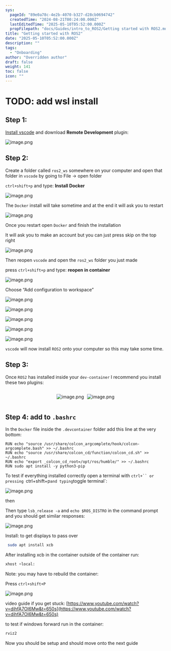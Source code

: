 ```yaml
---
sys:
  pageId: "89e0a78c-4e2b-4070-b327-d28cb0694742"
  createdTime: "2024-08-21T00:24:00.000Z"
  lastEditedTime: "2025-05-10T05:52:00.000Z"
  propFilepath: "docs/Guides/intro_to_ROS2/Getting started with ROS2.md"
title: "Getting started with ROS2"
date: "2025-05-10T05:52:00.000Z"
description: ""
tags:
  - "Onboarding"
author: "Overridden author"
draft: false
weight: 141
toc: false
icon: ""
---
```


# TODO: add wsl install

## Step 1:

[Install vscode](https://code.visualstudio.com/download) and download **Remote Development** plugin:

![image.png](https://prod-files-secure.s3.us-west-2.amazonaws.com/d518164a-d88e-44d1-a4ee-3adb3bd8bce0/efb52993-1881-4a40-b95e-6f020334f022/image.png?X-Amz-Algorithm=AWS4-HMAC-SHA256&X-Amz-Content-Sha256=UNSIGNED-PAYLOAD&X-Amz-Credential=ASIAZI2LB466V3LIMLID%2F20250629%2Fus-west-2%2Fs3%2Faws4_request&X-Amz-Date=20250629T081031Z&X-Amz-Expires=3600&X-Amz-Security-Token=IQoJb3JpZ2luX2VjEKf%2F%2F%2F%2F%2F%2F%2F%2F%2F%2FwEaCXVzLXdlc3QtMiJHMEUCIQDwvVk9f6NUW2nK3Tph3BxYVRiMKTU5osGOaZYIGtj0cQIgK3eq23bj2QzOZRIwyA036rk8XorslGH1frpEcA3DM0AqiAQIoP%2F%2F%2F%2F%2F%2F%2F%2F%2F%2FARAAGgw2Mzc0MjMxODM4MDUiDKj1lCrJymrf3Byf6SrcA4CGDmZPla57SDi9%2FL36IUEiPq0W8vn294OgjMGKP3KwtiVdMn2wuqA%2BcF76vzHv8fECPXGUgcowQgQjX%2ByMrAEyeSFTxbo1aqgJ4YjoKhOJmKrwnHkLYjhmHyOqq3%2F1gaWQbe0PIQjnCZDHxmb7DVlaErJx%2FkM1upwY2vFdmLN66bHKt2s2svq3YciI7j0PWB50spS1WeJ%2BxrOsayIn0wcftFAUQln1dHbya%2B7wGK2XJNFKH5%2F0p1odNqSj%2FxCLUavGbErjSCIRz5nKWsy8cKPYAXWFuouzlyH9YrSZwfDDY6yo1aMZRPOLYVjiOiuz9e2gs50uUdm6TDC06S7oaB5BKhbV2Z16HIoOr3MhHQ7EOCHGTgGv2%2FJvnb2Bd4A6yaHOegC1O4sA5tWaUhTEJj0jC7WbyOfQGFXWfnsWcZ6cRaOSyl5avh4nPumBCuXuJw%2BI%2BPv3grsJmCqpC7OypqwCCETwXogjjv4bQwvrkTi7XfZPw2v%2B5dD4jsxKXSWD%2BY0Tq68QmlbcTRu9GBpOHx1FNmiiRS29lVmsh1mxwKM69nbd2SCLFm8nJSxiXNmyRB3vc0C5oYq9p0F0MX2BvVqdhLVK%2FnAvIA7U1aGfAxZCqVr0fMgq2CPFCTJXMO66g8MGOqUBHx9k7QoFLNu1h7NPslenVAI2A8wOoJ4RtnDwf7pwB64m78c8UdWT3P54C%2BVu4bQfNKSSroDwwCayROUPk%2FvvF42utresJFp2I3MldxUX%2Fk2GbDBw6UV9NtcnZ9Z7NeKnu1BHZU5f07b9981%2B5jCBU74GXEZf1WMO9aRAAAtkoHfRHo8W4H7ar4Krxr57o7X0I4iOzYQyuCvLJ7Nerl1am5ENceQS&X-Amz-Signature=4366fd9da227cc064c43bceff09f0e003f2f2e4f3b2ad3e2168068bb56044413&X-Amz-SignedHeaders=host&x-amz-checksum-mode=ENABLED&x-id=GetObject)

## Step 2:

Create a folder called `ros2_ws` somewhere on your computer and open that folder in `vscode` by going to File → open folder 

`ctrl+shift+p` and type: **Install Docker**

![image.png](https://prod-files-secure.s3.us-west-2.amazonaws.com/d518164a-d88e-44d1-a4ee-3adb3bd8bce0/2269dc0e-1cd5-47ff-bceb-c04ad9b2eab0/image.png?X-Amz-Algorithm=AWS4-HMAC-SHA256&X-Amz-Content-Sha256=UNSIGNED-PAYLOAD&X-Amz-Credential=ASIAZI2LB466V3LIMLID%2F20250629%2Fus-west-2%2Fs3%2Faws4_request&X-Amz-Date=20250629T081031Z&X-Amz-Expires=3600&X-Amz-Security-Token=IQoJb3JpZ2luX2VjEKf%2F%2F%2F%2F%2F%2F%2F%2F%2F%2FwEaCXVzLXdlc3QtMiJHMEUCIQDwvVk9f6NUW2nK3Tph3BxYVRiMKTU5osGOaZYIGtj0cQIgK3eq23bj2QzOZRIwyA036rk8XorslGH1frpEcA3DM0AqiAQIoP%2F%2F%2F%2F%2F%2F%2F%2F%2F%2FARAAGgw2Mzc0MjMxODM4MDUiDKj1lCrJymrf3Byf6SrcA4CGDmZPla57SDi9%2FL36IUEiPq0W8vn294OgjMGKP3KwtiVdMn2wuqA%2BcF76vzHv8fECPXGUgcowQgQjX%2ByMrAEyeSFTxbo1aqgJ4YjoKhOJmKrwnHkLYjhmHyOqq3%2F1gaWQbe0PIQjnCZDHxmb7DVlaErJx%2FkM1upwY2vFdmLN66bHKt2s2svq3YciI7j0PWB50spS1WeJ%2BxrOsayIn0wcftFAUQln1dHbya%2B7wGK2XJNFKH5%2F0p1odNqSj%2FxCLUavGbErjSCIRz5nKWsy8cKPYAXWFuouzlyH9YrSZwfDDY6yo1aMZRPOLYVjiOiuz9e2gs50uUdm6TDC06S7oaB5BKhbV2Z16HIoOr3MhHQ7EOCHGTgGv2%2FJvnb2Bd4A6yaHOegC1O4sA5tWaUhTEJj0jC7WbyOfQGFXWfnsWcZ6cRaOSyl5avh4nPumBCuXuJw%2BI%2BPv3grsJmCqpC7OypqwCCETwXogjjv4bQwvrkTi7XfZPw2v%2B5dD4jsxKXSWD%2BY0Tq68QmlbcTRu9GBpOHx1FNmiiRS29lVmsh1mxwKM69nbd2SCLFm8nJSxiXNmyRB3vc0C5oYq9p0F0MX2BvVqdhLVK%2FnAvIA7U1aGfAxZCqVr0fMgq2CPFCTJXMO66g8MGOqUBHx9k7QoFLNu1h7NPslenVAI2A8wOoJ4RtnDwf7pwB64m78c8UdWT3P54C%2BVu4bQfNKSSroDwwCayROUPk%2FvvF42utresJFp2I3MldxUX%2Fk2GbDBw6UV9NtcnZ9Z7NeKnu1BHZU5f07b9981%2B5jCBU74GXEZf1WMO9aRAAAtkoHfRHo8W4H7ar4Krxr57o7X0I4iOzYQyuCvLJ7Nerl1am5ENceQS&X-Amz-Signature=d288607575db85627e073f94b34933f05afff6403d32813cd99185e1c2690a4e&X-Amz-SignedHeaders=host&x-amz-checksum-mode=ENABLED&x-id=GetObject)

The `Docker` install will take sometime and at the end it will ask you to restart

![image.png](https://prod-files-secure.s3.us-west-2.amazonaws.com/d518164a-d88e-44d1-a4ee-3adb3bd8bce0/ed233f78-be33-4b1f-b89c-9c346c0e961e/image.png?X-Amz-Algorithm=AWS4-HMAC-SHA256&X-Amz-Content-Sha256=UNSIGNED-PAYLOAD&X-Amz-Credential=ASIAZI2LB466V3LIMLID%2F20250629%2Fus-west-2%2Fs3%2Faws4_request&X-Amz-Date=20250629T081031Z&X-Amz-Expires=3600&X-Amz-Security-Token=IQoJb3JpZ2luX2VjEKf%2F%2F%2F%2F%2F%2F%2F%2F%2F%2FwEaCXVzLXdlc3QtMiJHMEUCIQDwvVk9f6NUW2nK3Tph3BxYVRiMKTU5osGOaZYIGtj0cQIgK3eq23bj2QzOZRIwyA036rk8XorslGH1frpEcA3DM0AqiAQIoP%2F%2F%2F%2F%2F%2F%2F%2F%2F%2FARAAGgw2Mzc0MjMxODM4MDUiDKj1lCrJymrf3Byf6SrcA4CGDmZPla57SDi9%2FL36IUEiPq0W8vn294OgjMGKP3KwtiVdMn2wuqA%2BcF76vzHv8fECPXGUgcowQgQjX%2ByMrAEyeSFTxbo1aqgJ4YjoKhOJmKrwnHkLYjhmHyOqq3%2F1gaWQbe0PIQjnCZDHxmb7DVlaErJx%2FkM1upwY2vFdmLN66bHKt2s2svq3YciI7j0PWB50spS1WeJ%2BxrOsayIn0wcftFAUQln1dHbya%2B7wGK2XJNFKH5%2F0p1odNqSj%2FxCLUavGbErjSCIRz5nKWsy8cKPYAXWFuouzlyH9YrSZwfDDY6yo1aMZRPOLYVjiOiuz9e2gs50uUdm6TDC06S7oaB5BKhbV2Z16HIoOr3MhHQ7EOCHGTgGv2%2FJvnb2Bd4A6yaHOegC1O4sA5tWaUhTEJj0jC7WbyOfQGFXWfnsWcZ6cRaOSyl5avh4nPumBCuXuJw%2BI%2BPv3grsJmCqpC7OypqwCCETwXogjjv4bQwvrkTi7XfZPw2v%2B5dD4jsxKXSWD%2BY0Tq68QmlbcTRu9GBpOHx1FNmiiRS29lVmsh1mxwKM69nbd2SCLFm8nJSxiXNmyRB3vc0C5oYq9p0F0MX2BvVqdhLVK%2FnAvIA7U1aGfAxZCqVr0fMgq2CPFCTJXMO66g8MGOqUBHx9k7QoFLNu1h7NPslenVAI2A8wOoJ4RtnDwf7pwB64m78c8UdWT3P54C%2BVu4bQfNKSSroDwwCayROUPk%2FvvF42utresJFp2I3MldxUX%2Fk2GbDBw6UV9NtcnZ9Z7NeKnu1BHZU5f07b9981%2B5jCBU74GXEZf1WMO9aRAAAtkoHfRHo8W4H7ar4Krxr57o7X0I4iOzYQyuCvLJ7Nerl1am5ENceQS&X-Amz-Signature=40da156ed6a7393bf707c6d06c2e92740c40ad31455c99466931728de494ea37&X-Amz-SignedHeaders=host&x-amz-checksum-mode=ENABLED&x-id=GetObject)

Once you restart open `Docker` and finish the installation

It will ask you to make an account but you can just press skip on the top right

![image.png](https://prod-files-secure.s3.us-west-2.amazonaws.com/d518164a-d88e-44d1-a4ee-3adb3bd8bce0/21010ad9-1659-4fd9-9f59-9932a09b2a3d/image.png?X-Amz-Algorithm=AWS4-HMAC-SHA256&X-Amz-Content-Sha256=UNSIGNED-PAYLOAD&X-Amz-Credential=ASIAZI2LB466V3LIMLID%2F20250629%2Fus-west-2%2Fs3%2Faws4_request&X-Amz-Date=20250629T081031Z&X-Amz-Expires=3600&X-Amz-Security-Token=IQoJb3JpZ2luX2VjEKf%2F%2F%2F%2F%2F%2F%2F%2F%2F%2FwEaCXVzLXdlc3QtMiJHMEUCIQDwvVk9f6NUW2nK3Tph3BxYVRiMKTU5osGOaZYIGtj0cQIgK3eq23bj2QzOZRIwyA036rk8XorslGH1frpEcA3DM0AqiAQIoP%2F%2F%2F%2F%2F%2F%2F%2F%2F%2FARAAGgw2Mzc0MjMxODM4MDUiDKj1lCrJymrf3Byf6SrcA4CGDmZPla57SDi9%2FL36IUEiPq0W8vn294OgjMGKP3KwtiVdMn2wuqA%2BcF76vzHv8fECPXGUgcowQgQjX%2ByMrAEyeSFTxbo1aqgJ4YjoKhOJmKrwnHkLYjhmHyOqq3%2F1gaWQbe0PIQjnCZDHxmb7DVlaErJx%2FkM1upwY2vFdmLN66bHKt2s2svq3YciI7j0PWB50spS1WeJ%2BxrOsayIn0wcftFAUQln1dHbya%2B7wGK2XJNFKH5%2F0p1odNqSj%2FxCLUavGbErjSCIRz5nKWsy8cKPYAXWFuouzlyH9YrSZwfDDY6yo1aMZRPOLYVjiOiuz9e2gs50uUdm6TDC06S7oaB5BKhbV2Z16HIoOr3MhHQ7EOCHGTgGv2%2FJvnb2Bd4A6yaHOegC1O4sA5tWaUhTEJj0jC7WbyOfQGFXWfnsWcZ6cRaOSyl5avh4nPumBCuXuJw%2BI%2BPv3grsJmCqpC7OypqwCCETwXogjjv4bQwvrkTi7XfZPw2v%2B5dD4jsxKXSWD%2BY0Tq68QmlbcTRu9GBpOHx1FNmiiRS29lVmsh1mxwKM69nbd2SCLFm8nJSxiXNmyRB3vc0C5oYq9p0F0MX2BvVqdhLVK%2FnAvIA7U1aGfAxZCqVr0fMgq2CPFCTJXMO66g8MGOqUBHx9k7QoFLNu1h7NPslenVAI2A8wOoJ4RtnDwf7pwB64m78c8UdWT3P54C%2BVu4bQfNKSSroDwwCayROUPk%2FvvF42utresJFp2I3MldxUX%2Fk2GbDBw6UV9NtcnZ9Z7NeKnu1BHZU5f07b9981%2B5jCBU74GXEZf1WMO9aRAAAtkoHfRHo8W4H7ar4Krxr57o7X0I4iOzYQyuCvLJ7Nerl1am5ENceQS&X-Amz-Signature=ed1f910eef46badaa8446f461995ac23fb4c856e183a303fbf0ccdb17bed7d96&X-Amz-SignedHeaders=host&x-amz-checksum-mode=ENABLED&x-id=GetObject)

Then reopen `vscode` and open the `ros2_ws` folder you just made

press `ctrl+shift+p` and type: **reopen in container**

![image.png](https://prod-files-secure.s3.us-west-2.amazonaws.com/d518164a-d88e-44d1-a4ee-3adb3bd8bce0/4e93b8c2-41ad-488c-8095-c74205196118/image.png?X-Amz-Algorithm=AWS4-HMAC-SHA256&X-Amz-Content-Sha256=UNSIGNED-PAYLOAD&X-Amz-Credential=ASIAZI2LB466V3LIMLID%2F20250629%2Fus-west-2%2Fs3%2Faws4_request&X-Amz-Date=20250629T081031Z&X-Amz-Expires=3600&X-Amz-Security-Token=IQoJb3JpZ2luX2VjEKf%2F%2F%2F%2F%2F%2F%2F%2F%2F%2FwEaCXVzLXdlc3QtMiJHMEUCIQDwvVk9f6NUW2nK3Tph3BxYVRiMKTU5osGOaZYIGtj0cQIgK3eq23bj2QzOZRIwyA036rk8XorslGH1frpEcA3DM0AqiAQIoP%2F%2F%2F%2F%2F%2F%2F%2F%2F%2FARAAGgw2Mzc0MjMxODM4MDUiDKj1lCrJymrf3Byf6SrcA4CGDmZPla57SDi9%2FL36IUEiPq0W8vn294OgjMGKP3KwtiVdMn2wuqA%2BcF76vzHv8fECPXGUgcowQgQjX%2ByMrAEyeSFTxbo1aqgJ4YjoKhOJmKrwnHkLYjhmHyOqq3%2F1gaWQbe0PIQjnCZDHxmb7DVlaErJx%2FkM1upwY2vFdmLN66bHKt2s2svq3YciI7j0PWB50spS1WeJ%2BxrOsayIn0wcftFAUQln1dHbya%2B7wGK2XJNFKH5%2F0p1odNqSj%2FxCLUavGbErjSCIRz5nKWsy8cKPYAXWFuouzlyH9YrSZwfDDY6yo1aMZRPOLYVjiOiuz9e2gs50uUdm6TDC06S7oaB5BKhbV2Z16HIoOr3MhHQ7EOCHGTgGv2%2FJvnb2Bd4A6yaHOegC1O4sA5tWaUhTEJj0jC7WbyOfQGFXWfnsWcZ6cRaOSyl5avh4nPumBCuXuJw%2BI%2BPv3grsJmCqpC7OypqwCCETwXogjjv4bQwvrkTi7XfZPw2v%2B5dD4jsxKXSWD%2BY0Tq68QmlbcTRu9GBpOHx1FNmiiRS29lVmsh1mxwKM69nbd2SCLFm8nJSxiXNmyRB3vc0C5oYq9p0F0MX2BvVqdhLVK%2FnAvIA7U1aGfAxZCqVr0fMgq2CPFCTJXMO66g8MGOqUBHx9k7QoFLNu1h7NPslenVAI2A8wOoJ4RtnDwf7pwB64m78c8UdWT3P54C%2BVu4bQfNKSSroDwwCayROUPk%2FvvF42utresJFp2I3MldxUX%2Fk2GbDBw6UV9NtcnZ9Z7NeKnu1BHZU5f07b9981%2B5jCBU74GXEZf1WMO9aRAAAtkoHfRHo8W4H7ar4Krxr57o7X0I4iOzYQyuCvLJ7Nerl1am5ENceQS&X-Amz-Signature=92feb4a5ba60ede62a0033666ce5962e77054de9296388c30bca8910e77bf3d7&X-Amz-SignedHeaders=host&x-amz-checksum-mode=ENABLED&x-id=GetObject)

Choose “Add configuration to workspace”

![image.png](https://prod-files-secure.s3.us-west-2.amazonaws.com/d518164a-d88e-44d1-a4ee-3adb3bd8bce0/9560b282-5060-4989-ba37-97e7b2c22476/image.png?X-Amz-Algorithm=AWS4-HMAC-SHA256&X-Amz-Content-Sha256=UNSIGNED-PAYLOAD&X-Amz-Credential=ASIAZI2LB466V3LIMLID%2F20250629%2Fus-west-2%2Fs3%2Faws4_request&X-Amz-Date=20250629T081031Z&X-Amz-Expires=3600&X-Amz-Security-Token=IQoJb3JpZ2luX2VjEKf%2F%2F%2F%2F%2F%2F%2F%2F%2F%2FwEaCXVzLXdlc3QtMiJHMEUCIQDwvVk9f6NUW2nK3Tph3BxYVRiMKTU5osGOaZYIGtj0cQIgK3eq23bj2QzOZRIwyA036rk8XorslGH1frpEcA3DM0AqiAQIoP%2F%2F%2F%2F%2F%2F%2F%2F%2F%2FARAAGgw2Mzc0MjMxODM4MDUiDKj1lCrJymrf3Byf6SrcA4CGDmZPla57SDi9%2FL36IUEiPq0W8vn294OgjMGKP3KwtiVdMn2wuqA%2BcF76vzHv8fECPXGUgcowQgQjX%2ByMrAEyeSFTxbo1aqgJ4YjoKhOJmKrwnHkLYjhmHyOqq3%2F1gaWQbe0PIQjnCZDHxmb7DVlaErJx%2FkM1upwY2vFdmLN66bHKt2s2svq3YciI7j0PWB50spS1WeJ%2BxrOsayIn0wcftFAUQln1dHbya%2B7wGK2XJNFKH5%2F0p1odNqSj%2FxCLUavGbErjSCIRz5nKWsy8cKPYAXWFuouzlyH9YrSZwfDDY6yo1aMZRPOLYVjiOiuz9e2gs50uUdm6TDC06S7oaB5BKhbV2Z16HIoOr3MhHQ7EOCHGTgGv2%2FJvnb2Bd4A6yaHOegC1O4sA5tWaUhTEJj0jC7WbyOfQGFXWfnsWcZ6cRaOSyl5avh4nPumBCuXuJw%2BI%2BPv3grsJmCqpC7OypqwCCETwXogjjv4bQwvrkTi7XfZPw2v%2B5dD4jsxKXSWD%2BY0Tq68QmlbcTRu9GBpOHx1FNmiiRS29lVmsh1mxwKM69nbd2SCLFm8nJSxiXNmyRB3vc0C5oYq9p0F0MX2BvVqdhLVK%2FnAvIA7U1aGfAxZCqVr0fMgq2CPFCTJXMO66g8MGOqUBHx9k7QoFLNu1h7NPslenVAI2A8wOoJ4RtnDwf7pwB64m78c8UdWT3P54C%2BVu4bQfNKSSroDwwCayROUPk%2FvvF42utresJFp2I3MldxUX%2Fk2GbDBw6UV9NtcnZ9Z7NeKnu1BHZU5f07b9981%2B5jCBU74GXEZf1WMO9aRAAAtkoHfRHo8W4H7ar4Krxr57o7X0I4iOzYQyuCvLJ7Nerl1am5ENceQS&X-Amz-Signature=29948cdf6de65f875d129e6c7dbabcea610eb7efe6b1a44a14cfa70c278fe2ed&X-Amz-SignedHeaders=host&x-amz-checksum-mode=ENABLED&x-id=GetObject)

![image.png](https://prod-files-secure.s3.us-west-2.amazonaws.com/d518164a-d88e-44d1-a4ee-3adb3bd8bce0/2ee63f81-886b-48e8-a553-dc6e5eac99e4/image.png?X-Amz-Algorithm=AWS4-HMAC-SHA256&X-Amz-Content-Sha256=UNSIGNED-PAYLOAD&X-Amz-Credential=ASIAZI2LB466V3LIMLID%2F20250629%2Fus-west-2%2Fs3%2Faws4_request&X-Amz-Date=20250629T081031Z&X-Amz-Expires=3600&X-Amz-Security-Token=IQoJb3JpZ2luX2VjEKf%2F%2F%2F%2F%2F%2F%2F%2F%2F%2FwEaCXVzLXdlc3QtMiJHMEUCIQDwvVk9f6NUW2nK3Tph3BxYVRiMKTU5osGOaZYIGtj0cQIgK3eq23bj2QzOZRIwyA036rk8XorslGH1frpEcA3DM0AqiAQIoP%2F%2F%2F%2F%2F%2F%2F%2F%2F%2FARAAGgw2Mzc0MjMxODM4MDUiDKj1lCrJymrf3Byf6SrcA4CGDmZPla57SDi9%2FL36IUEiPq0W8vn294OgjMGKP3KwtiVdMn2wuqA%2BcF76vzHv8fECPXGUgcowQgQjX%2ByMrAEyeSFTxbo1aqgJ4YjoKhOJmKrwnHkLYjhmHyOqq3%2F1gaWQbe0PIQjnCZDHxmb7DVlaErJx%2FkM1upwY2vFdmLN66bHKt2s2svq3YciI7j0PWB50spS1WeJ%2BxrOsayIn0wcftFAUQln1dHbya%2B7wGK2XJNFKH5%2F0p1odNqSj%2FxCLUavGbErjSCIRz5nKWsy8cKPYAXWFuouzlyH9YrSZwfDDY6yo1aMZRPOLYVjiOiuz9e2gs50uUdm6TDC06S7oaB5BKhbV2Z16HIoOr3MhHQ7EOCHGTgGv2%2FJvnb2Bd4A6yaHOegC1O4sA5tWaUhTEJj0jC7WbyOfQGFXWfnsWcZ6cRaOSyl5avh4nPumBCuXuJw%2BI%2BPv3grsJmCqpC7OypqwCCETwXogjjv4bQwvrkTi7XfZPw2v%2B5dD4jsxKXSWD%2BY0Tq68QmlbcTRu9GBpOHx1FNmiiRS29lVmsh1mxwKM69nbd2SCLFm8nJSxiXNmyRB3vc0C5oYq9p0F0MX2BvVqdhLVK%2FnAvIA7U1aGfAxZCqVr0fMgq2CPFCTJXMO66g8MGOqUBHx9k7QoFLNu1h7NPslenVAI2A8wOoJ4RtnDwf7pwB64m78c8UdWT3P54C%2BVu4bQfNKSSroDwwCayROUPk%2FvvF42utresJFp2I3MldxUX%2Fk2GbDBw6UV9NtcnZ9Z7NeKnu1BHZU5f07b9981%2B5jCBU74GXEZf1WMO9aRAAAtkoHfRHo8W4H7ar4Krxr57o7X0I4iOzYQyuCvLJ7Nerl1am5ENceQS&X-Amz-Signature=33c62f8465621a0b7debc22344fb2dfb4be50171a92c5d0d09b6fde71ad24182&X-Amz-SignedHeaders=host&x-amz-checksum-mode=ENABLED&x-id=GetObject)

![image.png](https://prod-files-secure.s3.us-west-2.amazonaws.com/d518164a-d88e-44d1-a4ee-3adb3bd8bce0/ae1580b2-b048-407e-aed9-b584224a7a04/image.png?X-Amz-Algorithm=AWS4-HMAC-SHA256&X-Amz-Content-Sha256=UNSIGNED-PAYLOAD&X-Amz-Credential=ASIAZI2LB466V3LIMLID%2F20250629%2Fus-west-2%2Fs3%2Faws4_request&X-Amz-Date=20250629T081031Z&X-Amz-Expires=3600&X-Amz-Security-Token=IQoJb3JpZ2luX2VjEKf%2F%2F%2F%2F%2F%2F%2F%2F%2F%2FwEaCXVzLXdlc3QtMiJHMEUCIQDwvVk9f6NUW2nK3Tph3BxYVRiMKTU5osGOaZYIGtj0cQIgK3eq23bj2QzOZRIwyA036rk8XorslGH1frpEcA3DM0AqiAQIoP%2F%2F%2F%2F%2F%2F%2F%2F%2F%2FARAAGgw2Mzc0MjMxODM4MDUiDKj1lCrJymrf3Byf6SrcA4CGDmZPla57SDi9%2FL36IUEiPq0W8vn294OgjMGKP3KwtiVdMn2wuqA%2BcF76vzHv8fECPXGUgcowQgQjX%2ByMrAEyeSFTxbo1aqgJ4YjoKhOJmKrwnHkLYjhmHyOqq3%2F1gaWQbe0PIQjnCZDHxmb7DVlaErJx%2FkM1upwY2vFdmLN66bHKt2s2svq3YciI7j0PWB50spS1WeJ%2BxrOsayIn0wcftFAUQln1dHbya%2B7wGK2XJNFKH5%2F0p1odNqSj%2FxCLUavGbErjSCIRz5nKWsy8cKPYAXWFuouzlyH9YrSZwfDDY6yo1aMZRPOLYVjiOiuz9e2gs50uUdm6TDC06S7oaB5BKhbV2Z16HIoOr3MhHQ7EOCHGTgGv2%2FJvnb2Bd4A6yaHOegC1O4sA5tWaUhTEJj0jC7WbyOfQGFXWfnsWcZ6cRaOSyl5avh4nPumBCuXuJw%2BI%2BPv3grsJmCqpC7OypqwCCETwXogjjv4bQwvrkTi7XfZPw2v%2B5dD4jsxKXSWD%2BY0Tq68QmlbcTRu9GBpOHx1FNmiiRS29lVmsh1mxwKM69nbd2SCLFm8nJSxiXNmyRB3vc0C5oYq9p0F0MX2BvVqdhLVK%2FnAvIA7U1aGfAxZCqVr0fMgq2CPFCTJXMO66g8MGOqUBHx9k7QoFLNu1h7NPslenVAI2A8wOoJ4RtnDwf7pwB64m78c8UdWT3P54C%2BVu4bQfNKSSroDwwCayROUPk%2FvvF42utresJFp2I3MldxUX%2Fk2GbDBw6UV9NtcnZ9Z7NeKnu1BHZU5f07b9981%2B5jCBU74GXEZf1WMO9aRAAAtkoHfRHo8W4H7ar4Krxr57o7X0I4iOzYQyuCvLJ7Nerl1am5ENceQS&X-Amz-Signature=6288c610a102c42c80e83a716da593d60f37dd1aab172e883e62d4c5d1988226&X-Amz-SignedHeaders=host&x-amz-checksum-mode=ENABLED&x-id=GetObject)

![image.png](https://prod-files-secure.s3.us-west-2.amazonaws.com/d518164a-d88e-44d1-a4ee-3adb3bd8bce0/53255b28-f75e-430f-b9e3-c0ac8577e42b/image.png?X-Amz-Algorithm=AWS4-HMAC-SHA256&X-Amz-Content-Sha256=UNSIGNED-PAYLOAD&X-Amz-Credential=ASIAZI2LB466V3LIMLID%2F20250629%2Fus-west-2%2Fs3%2Faws4_request&X-Amz-Date=20250629T081031Z&X-Amz-Expires=3600&X-Amz-Security-Token=IQoJb3JpZ2luX2VjEKf%2F%2F%2F%2F%2F%2F%2F%2F%2F%2FwEaCXVzLXdlc3QtMiJHMEUCIQDwvVk9f6NUW2nK3Tph3BxYVRiMKTU5osGOaZYIGtj0cQIgK3eq23bj2QzOZRIwyA036rk8XorslGH1frpEcA3DM0AqiAQIoP%2F%2F%2F%2F%2F%2F%2F%2F%2F%2FARAAGgw2Mzc0MjMxODM4MDUiDKj1lCrJymrf3Byf6SrcA4CGDmZPla57SDi9%2FL36IUEiPq0W8vn294OgjMGKP3KwtiVdMn2wuqA%2BcF76vzHv8fECPXGUgcowQgQjX%2ByMrAEyeSFTxbo1aqgJ4YjoKhOJmKrwnHkLYjhmHyOqq3%2F1gaWQbe0PIQjnCZDHxmb7DVlaErJx%2FkM1upwY2vFdmLN66bHKt2s2svq3YciI7j0PWB50spS1WeJ%2BxrOsayIn0wcftFAUQln1dHbya%2B7wGK2XJNFKH5%2F0p1odNqSj%2FxCLUavGbErjSCIRz5nKWsy8cKPYAXWFuouzlyH9YrSZwfDDY6yo1aMZRPOLYVjiOiuz9e2gs50uUdm6TDC06S7oaB5BKhbV2Z16HIoOr3MhHQ7EOCHGTgGv2%2FJvnb2Bd4A6yaHOegC1O4sA5tWaUhTEJj0jC7WbyOfQGFXWfnsWcZ6cRaOSyl5avh4nPumBCuXuJw%2BI%2BPv3grsJmCqpC7OypqwCCETwXogjjv4bQwvrkTi7XfZPw2v%2B5dD4jsxKXSWD%2BY0Tq68QmlbcTRu9GBpOHx1FNmiiRS29lVmsh1mxwKM69nbd2SCLFm8nJSxiXNmyRB3vc0C5oYq9p0F0MX2BvVqdhLVK%2FnAvIA7U1aGfAxZCqVr0fMgq2CPFCTJXMO66g8MGOqUBHx9k7QoFLNu1h7NPslenVAI2A8wOoJ4RtnDwf7pwB64m78c8UdWT3P54C%2BVu4bQfNKSSroDwwCayROUPk%2FvvF42utresJFp2I3MldxUX%2Fk2GbDBw6UV9NtcnZ9Z7NeKnu1BHZU5f07b9981%2B5jCBU74GXEZf1WMO9aRAAAtkoHfRHo8W4H7ar4Krxr57o7X0I4iOzYQyuCvLJ7Nerl1am5ENceQS&X-Amz-Signature=65b20da466a6e08a94c331289db2be0c39507800d32b384d31c62affddf10e60&X-Amz-SignedHeaders=host&x-amz-checksum-mode=ENABLED&x-id=GetObject)

![image.png](https://prod-files-secure.s3.us-west-2.amazonaws.com/d518164a-d88e-44d1-a4ee-3adb3bd8bce0/7c562767-5af9-4ffb-97d1-327bcdf4ee00/image.png?X-Amz-Algorithm=AWS4-HMAC-SHA256&X-Amz-Content-Sha256=UNSIGNED-PAYLOAD&X-Amz-Credential=ASIAZI2LB466V3LIMLID%2F20250629%2Fus-west-2%2Fs3%2Faws4_request&X-Amz-Date=20250629T081031Z&X-Amz-Expires=3600&X-Amz-Security-Token=IQoJb3JpZ2luX2VjEKf%2F%2F%2F%2F%2F%2F%2F%2F%2F%2FwEaCXVzLXdlc3QtMiJHMEUCIQDwvVk9f6NUW2nK3Tph3BxYVRiMKTU5osGOaZYIGtj0cQIgK3eq23bj2QzOZRIwyA036rk8XorslGH1frpEcA3DM0AqiAQIoP%2F%2F%2F%2F%2F%2F%2F%2F%2F%2FARAAGgw2Mzc0MjMxODM4MDUiDKj1lCrJymrf3Byf6SrcA4CGDmZPla57SDi9%2FL36IUEiPq0W8vn294OgjMGKP3KwtiVdMn2wuqA%2BcF76vzHv8fECPXGUgcowQgQjX%2ByMrAEyeSFTxbo1aqgJ4YjoKhOJmKrwnHkLYjhmHyOqq3%2F1gaWQbe0PIQjnCZDHxmb7DVlaErJx%2FkM1upwY2vFdmLN66bHKt2s2svq3YciI7j0PWB50spS1WeJ%2BxrOsayIn0wcftFAUQln1dHbya%2B7wGK2XJNFKH5%2F0p1odNqSj%2FxCLUavGbErjSCIRz5nKWsy8cKPYAXWFuouzlyH9YrSZwfDDY6yo1aMZRPOLYVjiOiuz9e2gs50uUdm6TDC06S7oaB5BKhbV2Z16HIoOr3MhHQ7EOCHGTgGv2%2FJvnb2Bd4A6yaHOegC1O4sA5tWaUhTEJj0jC7WbyOfQGFXWfnsWcZ6cRaOSyl5avh4nPumBCuXuJw%2BI%2BPv3grsJmCqpC7OypqwCCETwXogjjv4bQwvrkTi7XfZPw2v%2B5dD4jsxKXSWD%2BY0Tq68QmlbcTRu9GBpOHx1FNmiiRS29lVmsh1mxwKM69nbd2SCLFm8nJSxiXNmyRB3vc0C5oYq9p0F0MX2BvVqdhLVK%2FnAvIA7U1aGfAxZCqVr0fMgq2CPFCTJXMO66g8MGOqUBHx9k7QoFLNu1h7NPslenVAI2A8wOoJ4RtnDwf7pwB64m78c8UdWT3P54C%2BVu4bQfNKSSroDwwCayROUPk%2FvvF42utresJFp2I3MldxUX%2Fk2GbDBw6UV9NtcnZ9Z7NeKnu1BHZU5f07b9981%2B5jCBU74GXEZf1WMO9aRAAAtkoHfRHo8W4H7ar4Krxr57o7X0I4iOzYQyuCvLJ7Nerl1am5ENceQS&X-Amz-Signature=cb9f575fec9d4ce3f955e3c34a52ea20e32c33e208ecef8616aa2c46e9f59118&X-Amz-SignedHeaders=host&x-amz-checksum-mode=ENABLED&x-id=GetObject)

`vscode` will now install `ROS2` onto your computer so this may take some time.

## Step 3:

Once `ROS2` has installed inside your `dev-container` I recommend you install these two plugins:

<div style="display: flex;flex-direction: row; column-gap:10px; max-width: 630px;justify-content: center;">
<div>

![image.png](https://prod-files-secure.s3.us-west-2.amazonaws.com/d518164a-d88e-44d1-a4ee-3adb3bd8bce0/3fc3d550-5a54-4ba1-ba6b-faa01cdb7369/image.png?X-Amz-Algorithm=AWS4-HMAC-SHA256&X-Amz-Content-Sha256=UNSIGNED-PAYLOAD&X-Amz-Credential=ASIAZI2LB4665YASFQBT%2F20250629%2Fus-west-2%2Fs3%2Faws4_request&X-Amz-Date=20250629T081033Z&X-Amz-Expires=3600&X-Amz-Security-Token=IQoJb3JpZ2luX2VjEKP%2F%2F%2F%2F%2F%2F%2F%2F%2F%2FwEaCXVzLXdlc3QtMiJGMEQCIHdfz%2FnyooKPnSE9fkuPuhC0YstQE2WV1rQWzycI7DueAiB5UxYIfTv7xh%2F%2Bq4CuBULfpkUttGmKGVpSZ1PlHuz5FSqIBAic%2F%2F%2F%2F%2F%2F%2F%2F%2F%2F8BEAAaDDYzNzQyMzE4MzgwNSIMtnV6ootbUSQUwCv0KtwDy08FSaHiC376Jh6YD7oFNQh4q7t62OF2Kg8wC%2F8k%2FK0mJnykRLrBe4I5uv2xd5sVlceVGh1XIGi%2FSev7EptLLmVUbat8i9bc9B3jr2FTWtlvGr4fNcTdRitNG2TKQ30MjqirJ68t8560CNN7lPPVc1kTD9AbhWQdIk94AiJfizJshUW6J5YwWYLLq1hxkO45RoEa%2BrSA55mDNFsFLP50C%2FiMdfB6P%2FbieJTs6UdZyn9KeZidB2O5xpDUE8eruyeHZckkohfuHK6sUulf8w8j7AXJ40nXWlRQqEkJnXYeWIq9ShQYM6rL8azL4AliwyDtgqM79qNFBNadGgfRajmOyhgCzfbT3jNEiuFP3%2FdD2Nlygefp0Ex%2BKE6OgdCuvhm%2BcI9giFeWs%2Bhu1WLfhy4Iae70SJwgheCVGYxz3JtsRmkGMlcgRdJ%2FAY17aKHh%2F4XKzL9biZLtsw9D%2FoojGdJ5yZ16kAxFaxgZgErAICx24e1h275VCF5Ev5X8Zp9V%2F3EeYY4G9pBV8dizYRKEexWLPBlPdWv2SXszRRzQrD6mRxUS4xF31eogozhyHoBM5iRqtb%2Bm3PGAyYHh31BYPclN3xvdoIqMWa%2FALJtlP%2BRiR1WT4r6t2GhJdidfUMYw486CwwY6pgHp2k8J7FZfUww9EoGbgM%2Fb4vv6LHZu17qgpa1s47jpHOFC2w2aDLlHJHM5fPnMzSyVffZwEhxoUNbc3Ui7PqWMPCs4c55Fw1%2B5FswHezqWbEDRRrRP5mwrJHbwspIINJNM2kN1eHKTy%2Fzqx4IkFHXwxWWyTDyQdkAPg5XbSwQ6Rpemp5abY5i%2F0fgq6dg7swLRWUj4ZmkpHUuF6kdFU%2B7cHyjpF4fy&X-Amz-Signature=a0b089abe386441c4586e8f787fc06d651fc07927c26a092a298c17f1fbbd2d5&X-Amz-SignedHeaders=host&x-amz-checksum-mode=ENABLED&x-id=GetObject)

</div>
<div>

![image.png](https://prod-files-secure.s3.us-west-2.amazonaws.com/d518164a-d88e-44d1-a4ee-3adb3bd8bce0/d994cc66-13c2-4093-a5a3-f84cf4601a82/image.png?X-Amz-Algorithm=AWS4-HMAC-SHA256&X-Amz-Content-Sha256=UNSIGNED-PAYLOAD&X-Amz-Credential=ASIAZI2LB4666L6TCL7U%2F20250629%2Fus-west-2%2Fs3%2Faws4_request&X-Amz-Date=20250629T081033Z&X-Amz-Expires=3600&X-Amz-Security-Token=IQoJb3JpZ2luX2VjEKP%2F%2F%2F%2F%2F%2F%2F%2F%2F%2FwEaCXVzLXdlc3QtMiJIMEYCIQCgHFbm89EPyZs0TVwvHkDD2wpwmYbU7Pz8vHr1NRV0vgIhAJIExldN9cKFpKC%2F5l7D4RqKhczA5gx3HWR1Nr3%2FCfdaKogECJz%2F%2F%2F%2F%2F%2F%2F%2F%2F%2FwEQABoMNjM3NDIzMTgzODA1IgyDBW6PYDkH20aui7oq3AODZXSbZ%2BodlZKJKJE%2Fy5LklZTxuXPz43MH3V1f6KfyeXfews4oglU8U5EpKGQCFk%2F0lfKSe%2FQZFtEOqGSmhODr%2F0%2B7B4RWlSnTH%2BzYE7ngcZU7daWbxcjz%2BDTi3%2BfdPHVyFhIUUYiDVdpZZDOlv%2B6pLuNdukXW%2BaZq2wNR43bSeGoYvhSez3rJv%2B17ESWADvVBqdbpRH6JtwuVTfVE6%2B9ouogrxhs3U5FAlnPzYbG%2B%2FL9bvKk12CPlIVUZtJBgppZl0swZbWWji6%2B7uI7f5iy%2BBdt9OG5WdVjMybaL0ynnWtHofjipMgaAl79Ju5MX14TnATzQrFqw7BQNClUmQK%2FD5BcDspZbnyT0%2BRvLnhm95KLpP2QxAX3HhWFCDNs8sZei5%2Bk7b4nyrct%2B1c%2BhReIAxDyh0fbBM7iBReNsJVQeGN2vps39OWSekBj8xVoGQt72o0JdtcJZcTgBhfs337tyVrtSzE3BIVheGRzvMJvsz5AWIhDPCF0EIweu2RW%2FAgwsNPocVY%2FYCIvxVqpMyiAKwFRxQHIFoXvjfE7rR%2FIJTUAhjXo7MUKegYU7fDhoHUJ1JiUJgEIwJyj%2FVeOq8l0GEqDvCeAjWr2mwrQicS4m3O%2BsZFEXM3Sv%2FBm0%2BzDfyYLDBjqkAc%2FSi8XVRlnzlVoTYg7W2%2BhParsYEeCk%2FkmJrbv1BwB0OKhmapK1qUxHLjUp7M0Paq4hjj27WyRl1KBT8jOuOqvX1BrvF5LH7xFQkI%2FtCHCNYbpJJopd67eDJyzTjgLUOkm3myziVBKASM%2BTPbt5a4BNyen4DyLi7GNBHk1yGusfH44XFaU50tVqWN2GbvsZj7%2Bt7Wn5liFRCl0Wk%2BaF3x3Tuzh7&X-Amz-Signature=e773925ff352512c78a89efbbb130e03d3044e795b6f569f78296d2099292845&X-Amz-SignedHeaders=host&x-amz-checksum-mode=ENABLED&x-id=GetObject)

</div>
</div>

## Step 4: add to `.bashrc`

In the `Docker` file inside the `.devcontainer` folder add this line at the very bottom: 

```docker
RUN echo "source /usr/share/colcon_argcomplete/hook/colcon-argcomplete.bash" >> ~/.bashrc
RUN echo "source /usr/share/colcon_cd/function/colcon_cd.sh" >> ~/.bashrc
RUN echo "export _colcon_cd_root=/opt/ros/humble/" >> ~/.bashrc
RUN sudo apt install -y python3-pip 
```

To test if everything installed correctly open a terminal with `ctrl+`` or pressing `ctrl+shift+p` and typing `toggle terminal`:

![image.png](https://prod-files-secure.s3.us-west-2.amazonaws.com/d518164a-d88e-44d1-a4ee-3adb3bd8bce0/6a4943d8-b04e-4c02-9a58-775f3384d1a5/image.png?X-Amz-Algorithm=AWS4-HMAC-SHA256&X-Amz-Content-Sha256=UNSIGNED-PAYLOAD&X-Amz-Credential=ASIAZI2LB466V3LIMLID%2F20250629%2Fus-west-2%2Fs3%2Faws4_request&X-Amz-Date=20250629T081031Z&X-Amz-Expires=3600&X-Amz-Security-Token=IQoJb3JpZ2luX2VjEKf%2F%2F%2F%2F%2F%2F%2F%2F%2F%2FwEaCXVzLXdlc3QtMiJHMEUCIQDwvVk9f6NUW2nK3Tph3BxYVRiMKTU5osGOaZYIGtj0cQIgK3eq23bj2QzOZRIwyA036rk8XorslGH1frpEcA3DM0AqiAQIoP%2F%2F%2F%2F%2F%2F%2F%2F%2F%2FARAAGgw2Mzc0MjMxODM4MDUiDKj1lCrJymrf3Byf6SrcA4CGDmZPla57SDi9%2FL36IUEiPq0W8vn294OgjMGKP3KwtiVdMn2wuqA%2BcF76vzHv8fECPXGUgcowQgQjX%2ByMrAEyeSFTxbo1aqgJ4YjoKhOJmKrwnHkLYjhmHyOqq3%2F1gaWQbe0PIQjnCZDHxmb7DVlaErJx%2FkM1upwY2vFdmLN66bHKt2s2svq3YciI7j0PWB50spS1WeJ%2BxrOsayIn0wcftFAUQln1dHbya%2B7wGK2XJNFKH5%2F0p1odNqSj%2FxCLUavGbErjSCIRz5nKWsy8cKPYAXWFuouzlyH9YrSZwfDDY6yo1aMZRPOLYVjiOiuz9e2gs50uUdm6TDC06S7oaB5BKhbV2Z16HIoOr3MhHQ7EOCHGTgGv2%2FJvnb2Bd4A6yaHOegC1O4sA5tWaUhTEJj0jC7WbyOfQGFXWfnsWcZ6cRaOSyl5avh4nPumBCuXuJw%2BI%2BPv3grsJmCqpC7OypqwCCETwXogjjv4bQwvrkTi7XfZPw2v%2B5dD4jsxKXSWD%2BY0Tq68QmlbcTRu9GBpOHx1FNmiiRS29lVmsh1mxwKM69nbd2SCLFm8nJSxiXNmyRB3vc0C5oYq9p0F0MX2BvVqdhLVK%2FnAvIA7U1aGfAxZCqVr0fMgq2CPFCTJXMO66g8MGOqUBHx9k7QoFLNu1h7NPslenVAI2A8wOoJ4RtnDwf7pwB64m78c8UdWT3P54C%2BVu4bQfNKSSroDwwCayROUPk%2FvvF42utresJFp2I3MldxUX%2Fk2GbDBw6UV9NtcnZ9Z7NeKnu1BHZU5f07b9981%2B5jCBU74GXEZf1WMO9aRAAAtkoHfRHo8W4H7ar4Krxr57o7X0I4iOzYQyuCvLJ7Nerl1am5ENceQS&X-Amz-Signature=958d21c98b999eefd35ce12e77755e09ea78d4ae6e846f245d010e3aafe264b7&X-Amz-SignedHeaders=host&x-amz-checksum-mode=ENABLED&x-id=GetObject)

then 

Then type `lsb_release -a` and `echo $ROS_DISTRO` in the command prompt and you should get similar responses:

![image.png](https://prod-files-secure.s3.us-west-2.amazonaws.com/d518164a-d88e-44d1-a4ee-3adb3bd8bce0/3e635dec-a805-4e85-8b9e-d000e5b71a4e/image.png?X-Amz-Algorithm=AWS4-HMAC-SHA256&X-Amz-Content-Sha256=UNSIGNED-PAYLOAD&X-Amz-Credential=ASIAZI2LB466V3LIMLID%2F20250629%2Fus-west-2%2Fs3%2Faws4_request&X-Amz-Date=20250629T081031Z&X-Amz-Expires=3600&X-Amz-Security-Token=IQoJb3JpZ2luX2VjEKf%2F%2F%2F%2F%2F%2F%2F%2F%2F%2FwEaCXVzLXdlc3QtMiJHMEUCIQDwvVk9f6NUW2nK3Tph3BxYVRiMKTU5osGOaZYIGtj0cQIgK3eq23bj2QzOZRIwyA036rk8XorslGH1frpEcA3DM0AqiAQIoP%2F%2F%2F%2F%2F%2F%2F%2F%2F%2FARAAGgw2Mzc0MjMxODM4MDUiDKj1lCrJymrf3Byf6SrcA4CGDmZPla57SDi9%2FL36IUEiPq0W8vn294OgjMGKP3KwtiVdMn2wuqA%2BcF76vzHv8fECPXGUgcowQgQjX%2ByMrAEyeSFTxbo1aqgJ4YjoKhOJmKrwnHkLYjhmHyOqq3%2F1gaWQbe0PIQjnCZDHxmb7DVlaErJx%2FkM1upwY2vFdmLN66bHKt2s2svq3YciI7j0PWB50spS1WeJ%2BxrOsayIn0wcftFAUQln1dHbya%2B7wGK2XJNFKH5%2F0p1odNqSj%2FxCLUavGbErjSCIRz5nKWsy8cKPYAXWFuouzlyH9YrSZwfDDY6yo1aMZRPOLYVjiOiuz9e2gs50uUdm6TDC06S7oaB5BKhbV2Z16HIoOr3MhHQ7EOCHGTgGv2%2FJvnb2Bd4A6yaHOegC1O4sA5tWaUhTEJj0jC7WbyOfQGFXWfnsWcZ6cRaOSyl5avh4nPumBCuXuJw%2BI%2BPv3grsJmCqpC7OypqwCCETwXogjjv4bQwvrkTi7XfZPw2v%2B5dD4jsxKXSWD%2BY0Tq68QmlbcTRu9GBpOHx1FNmiiRS29lVmsh1mxwKM69nbd2SCLFm8nJSxiXNmyRB3vc0C5oYq9p0F0MX2BvVqdhLVK%2FnAvIA7U1aGfAxZCqVr0fMgq2CPFCTJXMO66g8MGOqUBHx9k7QoFLNu1h7NPslenVAI2A8wOoJ4RtnDwf7pwB64m78c8UdWT3P54C%2BVu4bQfNKSSroDwwCayROUPk%2FvvF42utresJFp2I3MldxUX%2Fk2GbDBw6UV9NtcnZ9Z7NeKnu1BHZU5f07b9981%2B5jCBU74GXEZf1WMO9aRAAAtkoHfRHo8W4H7ar4Krxr57o7X0I4iOzYQyuCvLJ7Nerl1am5ENceQS&X-Amz-Signature=6ebe18ce35f1fc3deb73bf41b5cd0522ef1de114f3636a78dad657dbf9606446&X-Amz-SignedHeaders=host&x-amz-checksum-mode=ENABLED&x-id=GetObject)

Install:  to get displays to pass over

```bash
 sudo apt install xcb
```

After installing xcb in the container outside of the container run:

```python
xhost +local:
```

Note: you may have to rebuild the container:

Press `ctrl+shift+P`

![image.png](https://prod-files-secure.s3.us-west-2.amazonaws.com/d518164a-d88e-44d1-a4ee-3adb3bd8bce0/6c2be660-2618-4c38-9c26-53554f7a0b7b/image.png?X-Amz-Algorithm=AWS4-HMAC-SHA256&X-Amz-Content-Sha256=UNSIGNED-PAYLOAD&X-Amz-Credential=ASIAZI2LB466V3LIMLID%2F20250629%2Fus-west-2%2Fs3%2Faws4_request&X-Amz-Date=20250629T081031Z&X-Amz-Expires=3600&X-Amz-Security-Token=IQoJb3JpZ2luX2VjEKf%2F%2F%2F%2F%2F%2F%2F%2F%2F%2FwEaCXVzLXdlc3QtMiJHMEUCIQDwvVk9f6NUW2nK3Tph3BxYVRiMKTU5osGOaZYIGtj0cQIgK3eq23bj2QzOZRIwyA036rk8XorslGH1frpEcA3DM0AqiAQIoP%2F%2F%2F%2F%2F%2F%2F%2F%2F%2FARAAGgw2Mzc0MjMxODM4MDUiDKj1lCrJymrf3Byf6SrcA4CGDmZPla57SDi9%2FL36IUEiPq0W8vn294OgjMGKP3KwtiVdMn2wuqA%2BcF76vzHv8fECPXGUgcowQgQjX%2ByMrAEyeSFTxbo1aqgJ4YjoKhOJmKrwnHkLYjhmHyOqq3%2F1gaWQbe0PIQjnCZDHxmb7DVlaErJx%2FkM1upwY2vFdmLN66bHKt2s2svq3YciI7j0PWB50spS1WeJ%2BxrOsayIn0wcftFAUQln1dHbya%2B7wGK2XJNFKH5%2F0p1odNqSj%2FxCLUavGbErjSCIRz5nKWsy8cKPYAXWFuouzlyH9YrSZwfDDY6yo1aMZRPOLYVjiOiuz9e2gs50uUdm6TDC06S7oaB5BKhbV2Z16HIoOr3MhHQ7EOCHGTgGv2%2FJvnb2Bd4A6yaHOegC1O4sA5tWaUhTEJj0jC7WbyOfQGFXWfnsWcZ6cRaOSyl5avh4nPumBCuXuJw%2BI%2BPv3grsJmCqpC7OypqwCCETwXogjjv4bQwvrkTi7XfZPw2v%2B5dD4jsxKXSWD%2BY0Tq68QmlbcTRu9GBpOHx1FNmiiRS29lVmsh1mxwKM69nbd2SCLFm8nJSxiXNmyRB3vc0C5oYq9p0F0MX2BvVqdhLVK%2FnAvIA7U1aGfAxZCqVr0fMgq2CPFCTJXMO66g8MGOqUBHx9k7QoFLNu1h7NPslenVAI2A8wOoJ4RtnDwf7pwB64m78c8UdWT3P54C%2BVu4bQfNKSSroDwwCayROUPk%2FvvF42utresJFp2I3MldxUX%2Fk2GbDBw6UV9NtcnZ9Z7NeKnu1BHZU5f07b9981%2B5jCBU74GXEZf1WMO9aRAAAtkoHfRHo8W4H7ar4Krxr57o7X0I4iOzYQyuCvLJ7Nerl1am5ENceQS&X-Amz-Signature=2454b263a30fcab055feda65284b451e92f12657d0ce584879d9e369a777a86d&X-Amz-SignedHeaders=host&x-amz-checksum-mode=ENABLED&x-id=GetObject)

video guide if you get stuck: [https://www.youtube.com/watch?v=dihfA7Ol6Mw&t=650s](https://www.youtube.com/watch?v=dihfA7Ol6Mw&t=650s)

to test if windows forward run in the container:

```bash
rviz2
```

Now you should be setup and should move onto the next guide 
